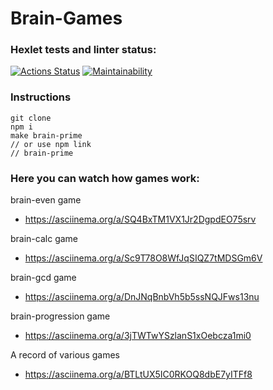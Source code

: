 # Brain-Games

### Hexlet tests and linter status:
[![Actions Status](https://github.com/gonpaul/frontend-project-80/actions/workflows/hexlet-check.yml/badge.svg)](https://github.com/gonpaul/frontend-project-80/actions)
[![Maintainability](https://api.codeclimate.com/v1/badges/7deea9d793410d676c7a/maintainability)](https://codeclimate.com/github/gonpaul/frontend-project-80/maintainability)

### Instructions
```
git clone
npm i
make brain-prime
// or use npm link
// brain-prime

```

### Here you can watch how games work: 
brain-even game
- https://asciinema.org/a/SQ4BxTM1VX1Jr2DgpdEO75srv

brain-calc game
- https://asciinema.org/a/Sc9T78O8WfJqSIQZ7tMDSGm6V 

brain-gcd game
- https://asciinema.org/a/DnJNqBnbVh5b5ssNQJFws13nu

brain-progression game
- https://asciinema.org/a/3jTWTwYSzlanS1xOebcza1mi0 

A record of various games
- https://asciinema.org/a/BTLtUX5IC0RKOQ8dbE7yITFf8